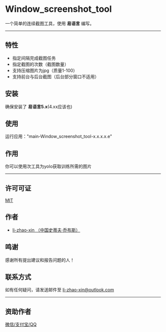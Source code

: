 # Window_screenshot_tool
一个简单的连续截图工具，使用 **易语言** 编写。

---

## 特性
- 指定间隔完成截图任务
- 指定截图的次数（截图数量）
- 支持压缩图片为jpg（质量1-100）
- 支持前台与后台截图（后台部分窗口不适用）

## 安装
确保安装了 **易语言5.x**(4.xx应该也)

## 使用
运行应用："main-Window_screenshot_tool-x.x.x.x.e"

## 作用
你可以使用次工具为yolo获取训练所需的图片

---

## 许可可证
[MIT](https://github.com/li-zhao-xin/Window_screenshot_tool/blob/main/LICENSE.txt)

## 作者
* [li-zhao-xin （中国史蒂夫·乔布斯）](https://github.com/li-zhao-xin)

## 鸣谢
感谢所有提出建议和报告问题的人！

## 联系方式
如有任何疑问，请发送邮件至 <li-zhao-xin@outlook.com>

---

## 资助作者
[微信/支付宝/QQ](https://github.com/li-zhao-xin/Window_screenshot_tool/blob/main/%E8%A6%81%E9%A5%AD.BMP)

